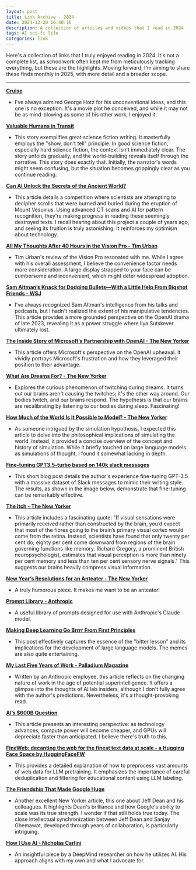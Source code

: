 ```yaml
---
layout: post
title: Link Archive - 2024
date: 2024-12-20 16:40:16
description: A collection of articles and videos that I read in 2024
tags: AI sci-fi life
categories: link
---
```


Here's a collection of links that I truly enjoyed reading in 2024. It's not a complete list, as schoolwork often kept me from meticulously tracking everything, but these are the highlights. Moving forward, I'm aiming to share these finds monthly in 2025, with more detail and a broader scope.

---

**[Cruise](https://geohot.github.io//blog/jekyll/update/2024/01/30/cruise.html)**

*   I've always admired George Hotz for his unconventional ideas, and this one is no exception. It's a movie plot he conceived, and while it may not be as mind-blowing as some of his other work, I enjoyed it.

**[Valuable Humans in Transit](https://qntm.org/transi)**

*   This story exemplifies great science fiction writing. It masterfully employs the "show, don't tell" principle. In good science fiction, especially hard science fiction, the context isn't immediately clear. The story unfolds gradually, and the world-building reveals itself through the narrative. This story does exactly that. Initially, the narrator's words might seem confusing, but the situation becomes grippingly clear as you continue reading.

**[Can AI Unlock the Secrets of the Ancient World?](https://www.bloomberg.com/features/2024-ai-unlock-ancient-world-secrets/)**

*   This article details a competition where scientists are attempting to decipher scrolls that were burned and buried during the eruption of Mount Vesuvius. Using advanced CT scans and AI for pattern recognition, they're making progress in reading these seemingly destroyed texts. I recall hearing about this project a couple of years ago, and seeing its fruition is truly astonishing. It reinforces my optimism about technology.

**[All My Thoughts After 40 Hours in the Vision Pro - Tim Urban](https://waitbutwhy.com/2024/02/vision-pro.html)**

*   Tim Urban's review of the Vision Pro resonated with me. While I agree with his overall assessment, I believe the convenience factor needs more consideration. A large display strapped to your face can be cumbersome and inconvenient, which might deter widespread adoption.

**[Sam Altman’s Knack for Dodging Bullets—With a Little Help From Bigshot Friends - WSJ](https://www.wsj.com/tech/ai/sam-altman-openai-protected-by-silicon-valley-friends-f3efcf68)**

*   I've always recognized Sam Altman's intelligence from his talks and podcasts, but I hadn't realized the extent of his manipulative tendencies. This article provides a more grounded perspective on the OpenAI drama of late 2023, revealing it as a power struggle where Ilya Sutskever ultimately lost.

**[The Inside Story of Microsoft’s Partnership with OpenAI - The New Yorker](https://www.newyorker.com/magazine/2023/12/11/the-inside-story-of-microsofts-partnership-with-openai)**

*   This article offers Microsoft's perspective on the OpenAI upheaval. It vividly portrays Microsoft's frustration and how they leveraged their position to their advantage.

**[What Are Dreams For? - The New Yorker](https://www.newyorker.com/science/elements/what-are-dreams-for)**

*   Explores the curious phenomenon of twitching during dreams. It turns out our brains aren't causing the twitches; it's the other way around. Our bodies twitch, and our brains respond. The hypothesis is that our brains are recalibrating by listening to our bodies during sleep. Fascinating!

**[How Much of the World Is It Possible to Model? - The New Yorker](https://www.newyorker.com/culture/annals-of-inquiry/how-much-of-the-world-is-it-possible-to-model)**

*   As someone intrigued by the simulation hypothesis, I expected this article to delve into the philosophical implications of simulating the world. Instead, it provided a concise overview of the concept and history of simulation. While it briefly touched on large language models as simulations of thought, I found it somewhat lacking in depth.

**[Fine-tuning GPT3.5-turbo based on 140k slack messages](https://rosslazer.com/posts/fine-tuning/)**

*   This short blog post details the author's experience fine-tuning GPT-3.5 with a massive dataset of Slack messages to mimic their writing style. The results, as shown in the image below, demonstrate that fine-tuning can be remarkably effective.

**[The Itch - The New Yorker](https://www.newyorker.com/magazine/2008/06/30/the-itch)**

*   This article includes a fascinating quote: "If visual sensations were primarily received rather than constructed by the brain, you’d expect that most of the fibres going to the brain’s primary visual cortex would come from the retina. Instead, scientists have found that only twenty per cent do; eighty per cent come downward from regions of the brain governing functions like memory. Richard Gregory, a prominent British neuropsychologist, estimates that visual perception is more than ninety per cent memory and less than ten per cent sensory nerve signals." This suggests our brains heavily compress visual information.

**[New Year’s Resolutions for an Anteater - The New Yorker](https://www.newyorker.com/humor/daily-shouts/new-years-resolutions-for-an-anteater)**

*   A truly humorous piece. It makes me want to be an anteater!

**[Prompt Library - Anthropic](https://docs.anthropic.com/claude/prompt-library)**

*   A useful library of prompts designed for use with Anthropic's Claude model.

**[Making Deep Learning Go Brrrr From First Principles](https://horace.io/brrr_intro.html)**

*   This post effectively captures the essence of the "bitter lesson" and its implications for the development of large language models. The memes are also quite entertaining.

**[My Last Five Years of Work - Palladium Magazine](https://www.palladiummag.com/2024/05/17/my-last-five-years-of-work/)**

*   Written by an Anthropic employee, this article reflects on the changing nature of work in the age of potential superintelligence. It offers a glimpse into the thoughts of AI lab insiders, although I don't fully agree with the author's predictions. Nevertheless, it's a thought-provoking read.

**[AI’s $600B Question](https://www.sequoiacap.com/article/ais-600b-question/)**

*   This article presents an interesting perspective: as technology advances, compute power will become cheaper, and GPUs will depreciate faster than anticipated. I believe there's truth to this.

**[FineWeb: decanting the web for the finest text data at scale - a Hugging Face Space by HuggingFaceFW](https://huggingface.co/spaces/HuggingFaceFW/blogpost-fineweb-v1)**

*   This provides a detailed explanation of how to preprocess vast amounts of web data for LLM pretraining. It emphasizes the importance of careful deduplication and filtering for educational content using LLM labeling.

**[The Friendship That Made Google Huge](https://www.newyorker.com/magazine/2018/12/10/the-friendship-that-made-google-huge)**

*   Another excellent New Yorker article, this one about Jeff Dean and his colleagues. It highlights Dean's brilliance and how Google's ability to scale was its true strength. I wonder if that still holds true today. The close intellectual synchronization between Jeff Dean and Sanjay Ghemawat, developed through years of collaboration, is particularly intriguing.

**[How I Use AI - Nicholas Carlini](https://nicholas.carlini.com/writing/2024/how-i-use-ai.html#background)**

*   An insightful piece by a DeepMind researcher on how he utilizes AI. His approach aligns with my own and what I advocate for.
